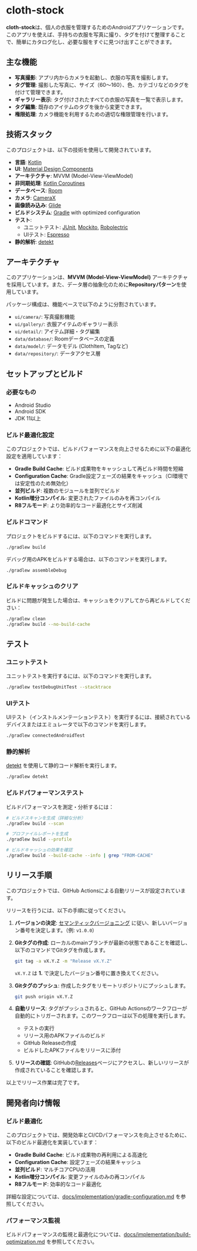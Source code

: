# cloth-stock

**cloth-stock**は、個人の衣服を管理するためのAndroidアプリケーションです。このアプリを使えば、手持ちの衣服を写真に撮り、タグを付けて整理することで、簡単にカタログ化し、必要な服をすぐに見つけ出すことができます。

## 主な機能

*   **写真撮影**: アプリ内からカメラを起動し、衣服の写真を撮影します。
*   **タグ管理**: 撮影した写真に、サイズ（60〜160）、色、カテゴリなどのタグを付けて管理できます。
*   **ギャラリー表示**: タグ付けされたすべての衣服の写真を一覧で表示します。
*   **タグ編集**: 既存のアイテムのタグを後から変更できます。
*   **権限処理**: カメラ機能を利用するための適切な権限管理を行います。

## 技術スタック

このプロジェクトは、以下の技術を使用して開発されています。

*   **言語**: [Kotlin](https://kotlinlang.org/)
*   **UI**: [Material Design Components](https://material.io/develop/android)
*   **アーキテクチャ**: MVVM (Model-View-ViewModel)
*   **非同期処理**: [Kotlin Coroutines](https://kotlinlang.org/docs/coroutines-overview.html)
*   **データベース**: [Room](https://developer.android.com/training/data-storage/room)
*   **カメラ**: [CameraX](https://developer.android.com/training/camerax)
*   **画像読み込み**: [Glide](https://github.com/bumptech/glide)
*   **ビルドシステム**: [Gradle](https://gradle.org/) with optimized configuration
*   **テスト**:
    *   ユニットテスト: [JUnit](https://junit.org/junit5/), [Mockito](https://site.mockito.org/), [Robolectric](http://robolectric.org/)
    *   UIテスト: [Espresso](https://developer.android.com/training/testing/espresso)
*   **静的解析**: [detekt](https://detekt.dev/)

## アーキテクチャ

このアプリケーションは、**MVVM (Model-View-ViewModel)** アーキテクチャを採用しています。また、データ層の抽象化のために**Repositoryパターン**を使用しています。

パッケージ構成は、機能ベースで以下のように分割されています。

*   `ui/camera/`: 写真撮影機能
*   `ui/gallery/`: 衣服アイテムのギャラリー表示
*   `ui/detail/`: アイテム詳細・タグ編集
*   `data/database/`: Roomデータベースの定義
*   `data/model/`: データモデル (ClothItem, Tagなど)
*   `data/repository/`: データアクセス層

## セットアップとビルド

### 必要なもの

*   Android Studio
*   Android SDK
*   JDK 11以上

### ビルド最適化設定

このプロジェクトでは、ビルドパフォーマンスを向上させるために以下の最適化設定を適用しています：

*   **Gradle Build Cache**: ビルド成果物をキャッシュして再ビルド時間を短縮
*   **Configuration Cache**: Gradle設定フェーズの結果をキャッシュ（CI環境では安定性のため無効化）
*   **並列ビルド**: 複数のモジュールを並列でビルド
*   **Kotlin増分コンパイル**: 変更されたファイルのみを再コンパイル
*   **R8フルモード**: より効率的なコード最適化とサイズ削減

### ビルドコマンド

プロジェクトをビルドするには、以下のコマンドを実行します。

```bash
./gradlew build
```

デバッグ用のAPKをビルドする場合は、以下のコマンドを実行します。

```bash
./gradlew assembleDebug
```

### ビルドキャッシュのクリア

ビルドに問題が発生した場合は、キャッシュをクリアしてから再ビルドしてください：

```bash
./gradlew clean
./gradlew build --no-build-cache
```

## テスト

### ユニットテスト

ユニットテストを実行するには、以下のコマンドを実行します。

```bash
./gradlew testDebugUnitTest --stacktrace
```

### UIテスト

UIテスト（インストルメンテーションテスト）を実行するには、接続されているデバイスまたはエミュレータで以下のコマンドを実行します。

```bash
./gradlew connectedAndroidTest
```

### 静的解析

[detekt](https://detekt.dev/) を使用して静的コード解析を実行します。

```bash
./gradlew detekt
```

### ビルドパフォーマンステスト

ビルドパフォーマンスを測定・分析するには：

```bash
# ビルドスキャンを生成（詳細な分析）
./gradlew build --scan

# プロファイルレポートを生成
./gradlew build --profile

# ビルドキャッシュの効果を確認
./gradlew build --build-cache --info | grep "FROM-CACHE"
```

## リリース手順

このプロジェクトでは、GitHub Actionsによる自動リリースが設定されています。

リリースを行うには、以下の手順に従ってください。

1.  **バージョンの決定**: [セマンティックバージョニング](https://semver.org/lang/ja/) に従い、新しいバージョン番号を決定します。（例: `v1.0.0`）
2.  **Gitタグの作成**: ローカルのmainブランチが最新の状態であることを確認し、以下のコマンドでGitタグを作成します。

    ```bash
    git tag -a vX.Y.Z -m "Release vX.Y.Z"
    ```

    `vX.Y.Z` は **1.** で決定したバージョン番号に置き換えてください。

3.  **Gitタグのプッシュ**: 作成したタグをリモートリポジトリにプッシュします。

    ```bash
    git push origin vX.Y.Z
    ```

4.  **自動リリース**: タグがプッシュされると、GitHub Actionsのワークフローが自動的にトリガーされます。このワークフローは以下の処理を実行します。
    *   テストの実行
    *   リリース用のAPKファイルのビルド
    *   GitHub Releaseの作成
    *   ビルドしたAPKファイルをリリースに添付

5.  **リリースの確認**: GitHubの[Releases](https://github.com/gemini-claude-be/cloth-stock-cc/releases)ページにアクセスし、新しいリリースが作成されていることを確認します。

以上でリリース作業は完了です。

## 開発者向け情報

### ビルド最適化

このプロジェクトでは、開発効率とCI/CDパフォーマンスを向上させるために、以下のビルド最適化を実装しています：

*   **Gradle Build Cache**: ビルド成果物の再利用による高速化
*   **Configuration Cache**: 設定フェーズの結果キャッシュ
*   **並列ビルド**: マルチコアCPUの活用
*   **Kotlin増分コンパイル**: 変更ファイルのみの再コンパイル
*   **R8フルモード**: 効率的なコード最適化

詳細な設定については、[docs/implementation/gradle-configuration.md](docs/implementation/gradle-configuration.md) を参照してください。

### パフォーマンス監視

ビルドパフォーマンスの監視と最適化については、[docs/implementation/build-optimization.md](docs/implementation/build-optimization.md) を参照してください。
